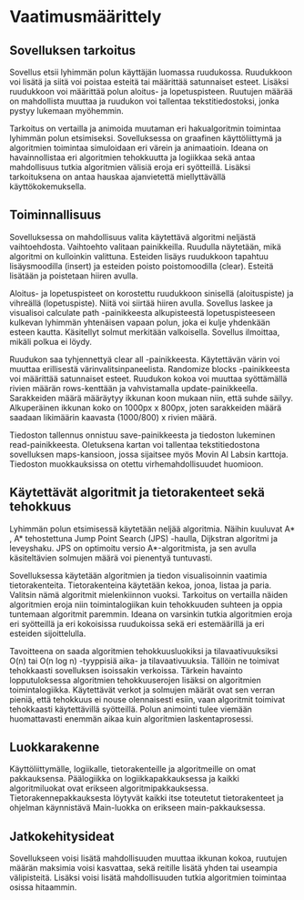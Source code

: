 # Vaatimusmäärittely

## Sovelluksen tarkoitus

Sovellus etsii lyhimmän polun käyttäjän luomassa ruudukossa. Ruudukkoon voi lisätä ja siitä voi poistaa esteitä tai määrittää satunnaiset esteet. Lisäksi ruudukkoon voi määrittää polun aloitus- ja lopetuspisteen. Ruutujen määrää on mahdollista muuttaa ja ruudukon voi tallentaa tekstitiedostoksi, jonka pystyy lukemaan myöhemmin. 

Tarkoitus on vertailla ja animoida muutaman eri hakualgoritmin toimintaa lyhimmän polun etsimiseksi. Sovelluksessa on graafinen käyttöliittymä ja algoritmien toimintaa simuloidaan eri värein ja animaatioin. Ideana on havainnollistaa eri algoritmien tehokkuutta ja logiikkaa sekä antaa mahdollisuus tutkia algoritmien välisiä eroja eri syötteillä. Lisäksi tarkoituksena on antaa hauskaa ajanvietettä miellyttävällä käyttökokemuksella.

## Toiminnallisuus

Sovelluksessa on mahdollisuus valita käytettävä algoritmi neljästä vaihtoehdosta. Vaihtoehto valitaan painikkeilla. Ruudulla näytetään, mikä algoritmi on kulloinkin valittuna. Esteiden lisäys ruudukkoon tapahtuu lisäysmoodilla (insert) ja esteiden poisto poistomoodilla (clear). Esteitä lisätään ja poistetaan hiiren avulla. 

Aloitus- ja lopetuspisteet on korostettu ruudukkoon sinisellä (aloituspiste) ja vihreällä (lopetuspiste). Niitä voi siirtää hiiren avulla. Sovellus laskee ja visualisoi calculate path -painikkeesta alkupisteestä lopetuspisteeseen kulkevan lyhimmän yhtenäisen vapaan polun, joka ei kulje yhdenkään esteen kautta. Käsitellyt solmut merkitään valkoisella. Sovellus ilmoittaa, mikäli polkua ei löydy. 

Ruudukon saa tyhjennettyä clear all -painikkeesta. Käytettävän värin voi muuttaa erillisestä värinvalitsinpaneelista. Randomize blocks -painikkeesta voi määrittää satunnaiset esteet. Ruudukon kokoa voi muuttaa syöttämällä rivien määrän rows-kenttään ja vahvistamalla update-painikkeella. Sarakkeiden määrä määräytyy ikkunan koon mukaan niin, että suhde säilyy. Alkuperäinen ikkunan koko on 1000px x 800px, joten sarakkeiden määrä saadaan likimäärin kaavasta (1000/800) x rivien määrä. 

Tiedoston tallennus onnistuu save-painikkeesta ja tiedoston lukeminen read-painikkeesta. Oletuksena kartan voi tallentaa tekstitiedostona sovelluksen maps-kansioon, jossa sijaitsee myös Movin AI Labsin karttoja. Tiedoston muokkauksissa on otettu virhemahdollisuudet huomioon.

## Käytettävät algoritmit ja tietorakenteet sekä tehokkuus

Lyhimmän polun etsimisessä käytetään neljää algoritmia. Näihin kuuluvat A* , A* tehostettuna Jump Point Search (JPS) -haulla, Dijkstran algoritmi ja leveyshaku. JPS on optimoitu versio A*-algoritmista, ja sen avulla käsiteltävien solmujen määrä voi pienentyä tuntuvasti.

Sovelluksessa käytetään algoritmien ja tiedon visualisoinnin vaatimia tietorakenteita. Tietorakenteina käytetään kekoa, jonoa, listaa ja paria. Valitsin nämä algoritmit mielenkiinnon vuoksi. Tarkoitus on vertailla näiden algoritmien eroja niin toimintalogiikan kuin tehokkuuden suhteen ja oppia tuntemaan algoritmit paremmin. Ideana on varsinkin tutkia algoritmien eroja eri syötteillä ja eri kokoisissa ruudukoissa sekä eri estemäärillä ja eri esteiden sijoittelulla. 

Tavoitteena on saada algoritmien tehokkuusluokiksi ja tilavaativuuksiksi O(n) tai O(n log n) -tyyppisiä aika- ja tilavaativuuksia. Tällöin ne toimivat tehokkaasti sovelluksen isoissakin verkoissa. Tärkein havainto lopputuloksessa algoritmien tehokkuuserojen lisäksi on algoritmien toimintalogiikka. Käytettävät verkot ja solmujen määrät ovat sen verran pieniä, että tehokkuus ei nouse olennaisesti esiin, vaan algoritmit toimivat tehokkaasti käytettävillä syötteillä. Polun animointi tulee viemään huomattavasti enemmän aikaa kuin algoritmien laskentaprosessi.

## Luokkarakenne

Käyttöliittymälle, logiikalle, tietorakenteille ja algoritmeille on omat pakkauksensa. Päälogiikka on logiikkapakkauksessa ja kaikki algoritmiluokat ovat erikseen algoritmipakkauksessa. Tietorakennepakkauksesta löytyvät kaikki itse toteutetut tietorakenteet ja ohjelman käynnistävä Main-luokka on erikseen main-pakkauksessa.

## Jatkokehitysideat

Sovellukseen voisi lisätä mahdollisuuden muuttaa ikkunan kokoa, ruutujen määrän maksimia voisi kasvattaa, sekä reitille lisätä yhden tai useampia välipisteitä. Lisäksi voisi lisätä mahdollisuuden tutkia algoritmien toimintaa osissa hitaammin.


